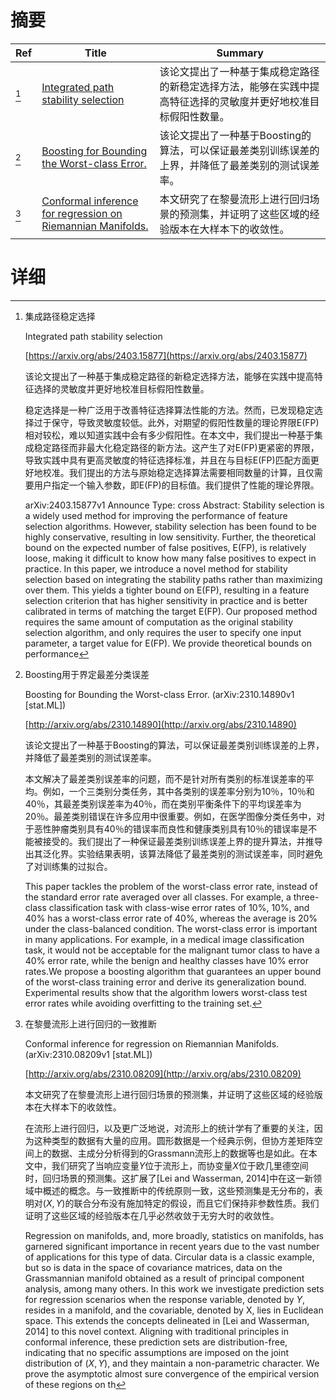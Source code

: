 # 摘要

| Ref | Title | Summary |
| --- | --- | --- |
| [^1] | [Integrated path stability selection](https://arxiv.org/abs/2403.15877) | 该论文提出了一种基于集成稳定路径的新稳定选择方法，能够在实践中提高特征选择的灵敏度并更好地校准目标假阳性数量。 |
| [^2] | [Boosting for Bounding the Worst-class Error.](http://arxiv.org/abs/2310.14890) | 该论文提出了一种基于Boosting的算法，可以保证最差类别训练误差的上界，并降低了最差类别的测试误差率。 |
| [^3] | [Conformal inference for regression on Riemannian Manifolds.](http://arxiv.org/abs/2310.08209) | 本文研究了在黎曼流形上进行回归场景的预测集，并证明了这些区域的经验版本在大样本下的收敛性。 |

# 详细

[^1]: 集成路径稳定选择

    Integrated path stability selection

    [https://arxiv.org/abs/2403.15877](https://arxiv.org/abs/2403.15877)

    该论文提出了一种基于集成稳定路径的新稳定选择方法，能够在实践中提高特征选择的灵敏度并更好地校准目标假阳性数量。

    

    稳定选择是一种广泛用于改善特征选择算法性能的方法。然而，已发现稳定选择过于保守，导致灵敏度较低。此外，对期望的假阳性数量的理论界限E(FP)相对较松，难以知道实践中会有多少假阳性。在本文中，我们提出一种基于集成稳定路径而非最大化稳定路径的新方法。这产生了对E(FP)更紧密的界限，导致实践中具有更高灵敏度的特征选择标准，并且在与目标E(FP)匹配方面更好地校准。我们提出的方法与原始稳定选择算法需要相同数量的计算，且仅需要用户指定一个输入参数，即E(FP)的目标值。我们提供了性能的理论界限。

    arXiv:2403.15877v1 Announce Type: cross  Abstract: Stability selection is a widely used method for improving the performance of feature selection algorithms. However, stability selection has been found to be highly conservative, resulting in low sensitivity. Further, the theoretical bound on the expected number of false positives, E(FP), is relatively loose, making it difficult to know how many false positives to expect in practice. In this paper, we introduce a novel method for stability selection based on integrating the stability paths rather than maximizing over them. This yields a tighter bound on E(FP), resulting in a feature selection criterion that has higher sensitivity in practice and is better calibrated in terms of matching the target E(FP). Our proposed method requires the same amount of computation as the original stability selection algorithm, and only requires the user to specify one input parameter, a target value for E(FP). We provide theoretical bounds on performance
    
[^2]: Boosting用于界定最差分类误差

    Boosting for Bounding the Worst-class Error. (arXiv:2310.14890v1 [stat.ML])

    [http://arxiv.org/abs/2310.14890](http://arxiv.org/abs/2310.14890)

    该论文提出了一种基于Boosting的算法，可以保证最差类别训练误差的上界，并降低了最差类别的测试误差率。

    

    本文解决了最差类别误差率的问题，而不是针对所有类别的标准误差率的平均。例如，一个三类别分类任务，其中各类别的误差率分别为10％，10％和40％，其最差类别误差率为40％，而在类别平衡条件下的平均误差率为20％。最差类别错误在许多应用中很重要。例如，在医学图像分类任务中，对于恶性肿瘤类别具有40％的错误率而良性和健康类别具有10％的错误率是不能被接受的。我们提出了一种保证最差类别训练误差上界的提升算法，并推导出其泛化界。实验结果表明，该算法降低了最差类别的测试误差率，同时避免了对训练集的过拟合。

    This paper tackles the problem of the worst-class error rate, instead of the standard error rate averaged over all classes. For example, a three-class classification task with class-wise error rates of 10\%, 10\%, and 40\% has a worst-class error rate of 40\%, whereas the average is 20\% under the class-balanced condition. The worst-class error is important in many applications. For example, in a medical image classification task, it would not be acceptable for the malignant tumor class to have a 40\% error rate, while the benign and healthy classes have 10\% error rates.We propose a boosting algorithm that guarantees an upper bound of the worst-class training error and derive its generalization bound. Experimental results show that the algorithm lowers worst-class test error rates while avoiding overfitting to the training set.
    
[^3]: 在黎曼流形上进行回归的一致推断

    Conformal inference for regression on Riemannian Manifolds. (arXiv:2310.08209v1 [stat.ML])

    [http://arxiv.org/abs/2310.08209](http://arxiv.org/abs/2310.08209)

    本文研究了在黎曼流形上进行回归场景的预测集，并证明了这些区域的经验版本在大样本下的收敛性。

    

    在流形上进行回归，以及更广泛地说，对流形上的统计学有了重要的关注，因为这种类型的数据有大量的应用。圆形数据是一个经典示例，但协方差矩阵空间上的数据、主成分分析得到的Grassmann流形上的数据等也是如此。在本文中，我们研究了当响应变量$Y$位于流形上，而协变量$X$位于欧几里德空间时，回归场景的预测集。这扩展了[Lei and Wasserman, 2014]中在这一新领域中概述的概念。与一致推断中的传统原则一致，这些预测集是无分布的，表明对$(X, Y)$的联合分布没有施加特定的假设，而且它们保持非参数性质。我们证明了这些区域的经验版本在几乎必然收敛于无穷大时的收敛性。

    Regression on manifolds, and, more broadly, statistics on manifolds, has garnered significant importance in recent years due to the vast number of applications for this type of data. Circular data is a classic example, but so is data in the space of covariance matrices, data on the Grassmannian manifold obtained as a result of principal component analysis, among many others. In this work we investigate prediction sets for regression scenarios when the response variable, denoted by $Y$, resides in a manifold, and the covariable, denoted by X, lies in Euclidean space. This extends the concepts delineated in [Lei and Wasserman, 2014] to this novel context. Aligning with traditional principles in conformal inference, these prediction sets are distribution-free, indicating that no specific assumptions are imposed on the joint distribution of $(X, Y)$, and they maintain a non-parametric character. We prove the asymptotic almost sure convergence of the empirical version of these regions on th
    

